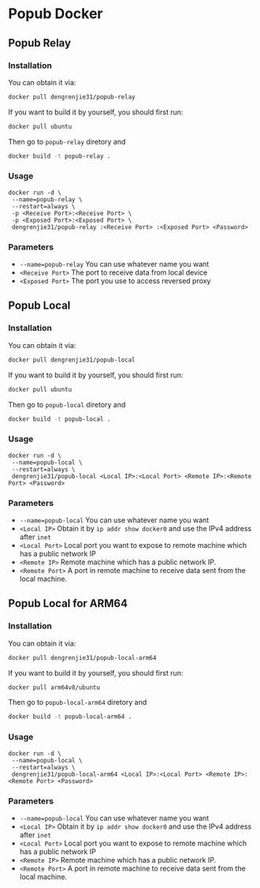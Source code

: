 # Popub Docker

## Popub Relay

### Installation
You can obtain it via:
```bash
docker pull dengrenjie31/popub-relay
```
If you want to build it by yourself, you should first run:
```bash
docker pull ubuntu
```
Then go to `popub-relay` diretory and
```bash
docker build -t popub-relay .
```

### Usage
```
docker run -d \
 --name=popub-relay \
 --restart=always \
 -p <Receive Port>:<Receive Port> \
 -p <Exposed Port>:<Exposed Port> \
 dengrenjie31/popub-relay :<Receive Port> :<Exposed Port> <Password>
```

### Parameters
* `--name=popub-relay` You can use whatever name you want
* `<Receive Port>` The port to receive data from local device
* `<Exposed Port>` The port you use to access reversed proxy

## Popub Local

### Installation
You can obtain it via:
```bash
docker pull dengrenjie31/popub-local
```
If you want to build it by yourself, you should first run:
```bash
docker pull ubuntu
```
Then go to `popub-local` diretory and
```bash
docker build -t popub-local .
```

### Usage
```
docker run -d \
 --name=popub-local \
 --restart=always \
 dengrenjie31/popub-local <Local IP>:<Local Port> <Remote IP>:<Remote Port> <Password>
```

### Parameters
* `--name=popub-local` You can use whatever name you want
* `<Local IP>` Obtain it by `ip addr show docker0` and use the IPv4 address after `inet`
* `<Local Port>` Local port you want to expose to remote machine which has a public network IP
* `<Remote IP>` Remote machine which has a public network IP.
* `<Remote Port>` A port in remote machine to receive data sent from the local machine.

## Popub Local for ARM64

### Installation
You can obtain it via:
```bash
docker pull dengrenjie31/popub-local-arm64
```
If you want to build it by yourself, you should first run:
```bash
docker pull arm64v8/ubuntu
```
Then go to `popub-local-arm64` diretory and
```bash
docker build -t popub-local-arm64 .
```

### Usage
```
docker run -d \
 --name=popub-local \
 --restart=always \
 dengrenjie31/popub-local-arm64 <Local IP>:<Local Port> <Remote IP>:<Remote Port> <Password>
```

### Parameters
* `--name=popub-local` You can use whatever name you want
* `<Local IP>` Obtain it by `ip addr show docker0` and use the IPv4 address after `inet`
* `<Local Port>` Local port you want to expose to remote machine which has a public network IP
* `<Remote IP>` Remote machine which has a public network IP.
* `<Remote Port>` A port in remote machine to receive data sent from the local machine.
